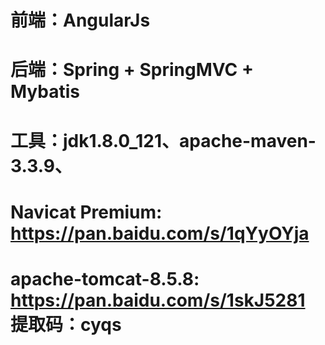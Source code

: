 # 前端：AngularJs
# 后端：Spring + SpringMVC + Mybatis
# 工具：jdk1.8.0_121、apache-maven-3.3.9、
#      Navicat Premium: https://pan.baidu.com/s/1qYyOYja
#      apache-tomcat-8.5.8: https://pan.baidu.com/s/1skJ5281 提取码：cyqs